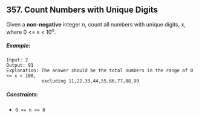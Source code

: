 ## 357. Count Numbers with Unique Digits
Given a **non-negative** integer n, count all numbers with unique digits, x, where 0 <= x < 10<sup>n</sup>.

##### Example:
```
Input: 2
Output: 91
Explanation: The answer should be the total numbers in the range of 0 <= x < 100,
             excluding 11,22,33,44,55,66,77,88,99
```
##### Constraints:

* ```0 <= n <= 8```